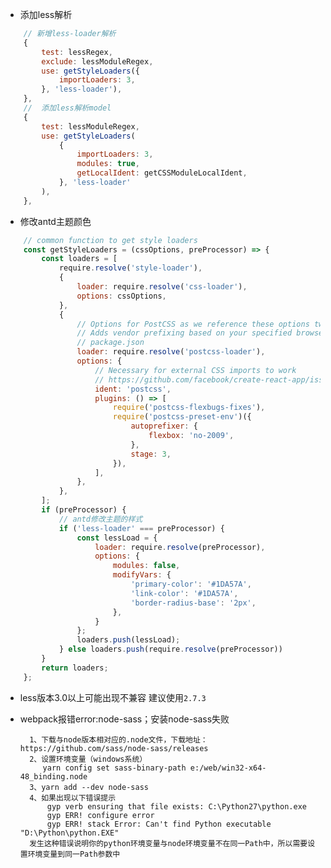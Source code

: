 - 添加less解析
```js
    // 新增less-loader解析
    {
        test: lessRegex,
        exclude: lessModuleRegex,
        use: getStyleLoaders({
            importLoaders: 3,
        }, 'less-loader'),
    },
    //  添加less解析model
    {
        test: lessModuleRegex,
        use: getStyleLoaders(
            {
                importLoaders: 3,
                modules: true,
                getLocalIdent: getCSSModuleLocalIdent,
            }, 'less-loader'
        ),
    },
```

- 修改antd主题颜色
```js
    // common function to get style loaders
    const getStyleLoaders = (cssOptions, preProcessor) => {
        const loaders = [
            require.resolve('style-loader'),
            {
                loader: require.resolve('css-loader'),
                options: cssOptions,
            },
            {
                // Options for PostCSS as we reference these options twice
                // Adds vendor prefixing based on your specified browser support in
                // package.json
                loader: require.resolve('postcss-loader'),
                options: {
                    // Necessary for external CSS imports to work
                    // https://github.com/facebook/create-react-app/issues/2677
                    ident: 'postcss',
                    plugins: () => [
                        require('postcss-flexbugs-fixes'),
                        require('postcss-preset-env')({
                            autoprefixer: {
                                flexbox: 'no-2009',
                            },
                            stage: 3,
                        }),
                    ],
                },
            },
        ];
        if (preProcessor) {
            // antd修改主题的样式
            if ('less-loader' === preProcessor) {
                const lessLoad = {
                    loader: require.resolve(preProcessor),
                    options: {
                        modules: false,
                        modifyVars: {
                            'primary-color': '#1DA57A',
                            'link-color': '#1DA57A',
                            'border-radius-base': '2px',
                        },
                    }
                };
                loaders.push(lessLoad);
            } else loaders.push(require.resolve(preProcessor))
        }
        return loaders;
    };
```

- less版本3.0以上可能出现不兼容 建议使用`2.7.3`
- webpack报错error:node-sass；安装node-sass失败

        1、下载与node版本相对应的.node文件，下载地址：https://github.com/sass/node-sass/releases
        2、设置环境变量（windows系统）
           yarn config set sass-binary-path e:/web/win32-x64-48_binding.node
        3、yarn add --dev node-sass
        4、如果出现以下错误提示
            gyp verb ensuring that file exists: C:\Python27\python.exe
            gyp ERR! configure error
            gyp ERR! stack Error: Can't find Python executable "D:\Python\python.EXE"
        发生这种错误说明你的python环境变量与node环境变量不在同一Path中，所以需要设置环境变量到同一Path参数中
